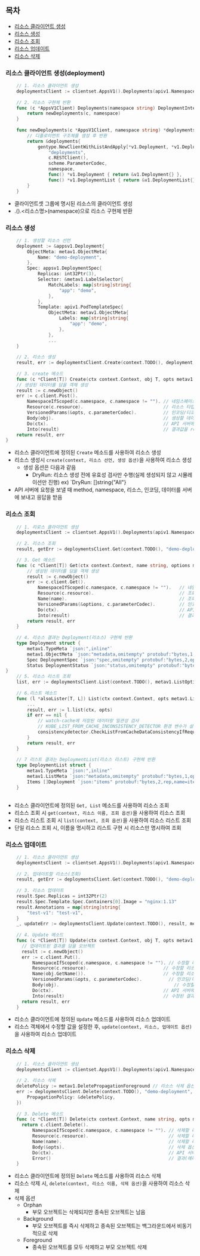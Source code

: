 ## 목차
- [리소스 클라이언트 생성](#리소스-클라이언트-생성--deployment-)
- [리소스 생성](#리소스-생성)
- [리소스 조회](#리소스-조회)
- [리소스 업데이트](#리소스-업데이트)
- [리소스 삭제](#리소스-삭제)

### 리소스 클라이언트 생성(deployment)
```go
    // 1. 리소스 클라이언트 생성
    deploymentsClient := clientset.AppsV1().Deployments(apiv1.NamespaceDefault)
        
    // 2. 리소스 구현체 반환	
    func (c *AppsV1Client) Deployments(namespace string) DeploymentInterface {
        return newDeployments(c, namespace)
    }
    
    func newDeployments(c *AppsV1Client, namespace string) *deployments {
        // 디플로이먼트 구조체를 생성 후 반환
        return &deployments{
            gentype.NewClientWithListAndApply[*v1.Deployment, *v1.DeploymentList, *appsv1.DeploymentApplyConfiguration](
                "deployments",
                c.RESTClient(),
                scheme.ParameterCodec,
                namespace,
                func() *v1.Deployment { return &v1.Deployment{} },
                func() *v1.DeploymentList { return &v1.DeploymentList{} }),
        }
    }
```
- 클라이언트셋 그룹에 명시된 리소스의 클라이언트 생성
- <clientset>.<api-group-version>().<리소스명>(namespace)으로 리소스 구현체 반환


### 리소스 생성
```go
    // 1. 생성할 리소스 선언
	deployment := &appsv1.Deployment{
		ObjectMeta: metav1.ObjectMeta{
			Name: "demo-deployment",
		},
		Spec: appsv1.DeploymentSpec{
			Replicas: int32Ptr(3),
			Selector: &metav1.LabelSelector{
				MatchLabels: map[string]string{
					"app": "demo",
				},
			},
			Template: apiv1.PodTemplateSpec{
				ObjectMeta: metav1.ObjectMeta{
					Labels: map[string]string{
						"app": "demo",
					},
				},
				...
	}
	
	// 2. 리소스 생성
	result, err := deploymentsClient.Create(context.TODO(), deployment, metav1.CreateOptions{})
	
	// 3. create 메소드
	func (c *Client[T]) Create(ctx context.Context, obj T, opts metav1.CreateOptions) (T, error) {
	// 생성된 데이터를 담을 객체 생성
	result := c.newObject()
	err := c.client.Post().
		NamespaceIfScoped(c.namespace, c.namespace != ""). // 네임스페이스 설정
		Resource(c.resource).							   // 리소스 타입 명시
		VersionedParams(&opts, c.parameterCodec).          // 인코딩/디코딩 설정
		Body(obj).										   // 생성할 데이터
		Do(ctx).									       // API 서버에 요청
		Into(result)									   // 결과값을 result 객체에 저장
	return result, err
}
```
- 리소스 클라이언트에 정의된 `Create` 메소드를 사용하여 리소스 생성
- 리소스 생성시 `create(context, 리소스 선언, 생성 옵션)`을 사용하여 리소스 생성
  - 생성 옵션은 다음과 같음
    - DryRun: 리소스 생성 전에 유효성 검사만 수행(실제 생성되지 않고 시뮬레이션만 진행) ex) `DryRun: []string{"All"}
- API 서버에 요청을 보낼 때 method, namespace, 리소스, 인코딩, 데이터를 서버에 보내고 응답을 받음


### 리소스 조회
```go
    // 1. 리로스 클라이언트 생성
    deploymentsClient := clientset.AppsV1().Deployments(apiv1.NamespaceDefault)
    
	// 2. 리소스 조회
    result, getErr := deploymentsClient.Get(context.TODO(), "demo-deployment", metav1.GetOptions{})

	// 3. Get 메소드
    func (c *Client[T]) Get(ctx context.Context, name string, options metav1.GetOptions) (T, error) {
		// 생성된 데이터를 담을 객체 생성
        result := c.newObject()
        err := c.client.Get().                                  
            NamespaceIfScoped(c.namespace, c.namespace != "").   // 네임스페이스 설정
            Resource(c.resource).                                // 조회할 리소스 명시
            Name(name).                                          // 조회할 리소스 네임
            VersionedParams(&options, c.parameterCodec).         // 인코딩/디코딩 설정
            Do(ctx).                                             // API 서버에 요청
            Into(result)                                         // 결과값을 result 객체에 저장
        return result, err
    }
	
	// 4. 리소스 결과는 Deployment(리소스) 구현체 반환
    type Deployment struct {
        metav1.TypeMeta `json:",inline"`
        metav1.ObjectMeta `json:"metadata,omitempty" protobuf:"bytes,1,opt,name=metadata"`
        Spec DeploymentSpec `json:"spec,omitempty" protobuf:"bytes,2,opt,name=spec"`
        Status DeploymentStatus `json:"status,omitempty" protobuf:"bytes,3,opt,name=status"`
}
	// 5. 리소스 리스트 조회
	list, err := deploymentsClient.List(context.TODO(), metav1.ListOptions{})
    
	// 6.리스트 메소드
    func (l *alsoLister[T, L]) List(ctx context.Context, opts metav1.ListOptions) (L, error) {
		...
	    result, err := l.list(ctx, opts)
        if err == nil {
			// watch-cache에 저장된 데이터랑 일관성 검사
			// KUBE_LIST_FROM_CACHE_INCONSISTENCY_DETECTOR 환경 변수가 설정된 경우만 기능 실행
            consistencydetector.CheckListFromCacheDataConsistencyIfRequested(ctx, "list request for "+l.client.resource, l.list, opts, result)
        }
	    return result, err
    }
    
	// 7 리스트 결과는 DeploymentList(리소스 리스트) 구현체 반환
	type DeploymentList struct {
        metav1.TypeMeta `json:",inline"`
        metav1.ListMeta `json:"metadata,omitempty" protobuf:"bytes,1,opt,name=metadata"`
        Items []Deployment `json:"items" protobuf:"bytes,2,rep,name=items"`
    }
	
```
- 리소스 클라이언트에 정의된 `Get, List` 메소드를 사용하여 리소스 조회
- 리소스 조회 시 `get(context, 리소스 이름, 조회 옵션)`을 사용하여 리소스 조회
- 리소스 리스트 조회 시 `list(context, 조회 옵션)`을 사용하여 리소스 리스트 조회
- 단일 리소스 조회 시, 이름을 명시하고 리스트 구현 시 리소스만 명시하여 조회

### 리소스 업데이트
```go
    // 1. 리소스 클라이언트 생성
    deploymentsClient := clientset.AppsV1().Deployments(apiv1.NamespaceDefault)
	
	// 2. 업데이트할 리소스(조회)
    result, getErr := deploymentsClient.Get(context.TODO(), "demo-deployment", metav1.GetOptions{})
	
	// 3. 리소스 업데이트
    result.Spec.Replicas = int32Ptr(2)                           
    result.Spec.Template.Spec.Containers[0].Image = "nginx:1.13"
    result.Annotations = map[string]string{
        "test-v1": "test-v1",
    }
    _, updateErr := deploymentsClient.Update(context.TODO(), result, metav1.UpdateOptions{})
	
	// 4. Update 메소드
    func (c *Client[T]) Update(ctx context.Context, obj T, opts metav1.UpdateOptions) (T, error) {
	  // 업데이트된 결과를 담을 오브젝트
      result := c.newObject()
      err := c.client.Put().
          NamespaceIfScoped(c.namespace, c.namespace != ""). // 수정할 리소스 네임스페이스
          Resource(c.resource).							   // 수정할 리소스 명시
          Name(obj.GetName()).							   // 수정할 리소스 이름
          VersionedParams(&opts, c.parameterCodec).          // 인코딩/디코딩
          Body(obj).										   // 수정할 데이터
          Do(ctx).										   // API 서버에 요청
          Into(result)									   // 수정된 결과 저장
      return result, err
    }
```
- 리소스 클라이언트에 정의된 `Update` 메소드를 사용하여 리소스 업데이트
- 리소스 객체에서 수정할 값을 설정한 후, `update(context, 리소스, 업데이트 옵션)`을 사용하여 리소스 업데이트

### 리소스 삭제
```go
    // 1. 리소스 클라이언트 생성
    deploymentsClient := clientset.AppsV1().Deployments(apiv1.NamespaceDefault)
    
	// 2. 리소스 삭제
    deletePolicy := metav1.DeletePropagationForeground // 리소스 삭제 옵션
    err := deploymentsClient.Delete(context.TODO(), "demo-deployment", metav1.DeleteOptions{
        PropagationPolicy: &deletePolicy,
    })
	
	// 3. Delete 메소드
	func (c *Client[T]) Delete(ctx context.Context, name string, opts metav1.DeleteOptions) error {
      return c.client.Delete().
          NamespaceIfScoped(c.namespace, c.namespace != ""). // 삭제할 리소스 네임스페이스
          Resource(c.resource).                              // 삭제할 리소스 명시
          Name(name).                                        // 삭제할 리소스 이름
          Body(&opts).                                       // 삭제 옵션
          Do(ctx).                                           // API 서버 요청
          Error()                                            // 결과(에러) 반환
    }
```
- 리소스 클라이언트에 정의된 `Delete` 메소드를 사용하여 리소스 삭제
- 리소스 삭제 시, `delete(context, 리소스 이름, 삭제 옵션)`을 사용하여 리소스 삭제
- 삭제 옵션
  - Orphan
    - 부모 오브젝트는 삭제되지만 종속된 오브젝트는 남음
  - Background
    - 부모 오브젝트를 즉시 삭제하고 종속된 오브젝트는 백그라운드에서 비동기적으로 삭제
  - Foreground
    - 종속된 오브젝트를 모두 삭제하고 부모 오브젝트 삭제